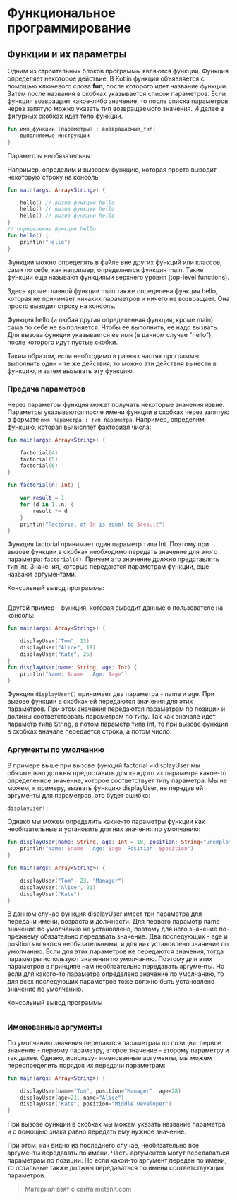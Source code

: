 # Функциональное программирование

## Функции и их параметры

Одним из строительных блоков программы являются функции. Функция определяет некоторое действие. В Kotlin функция объявляется с помощью ключевого слова **fun**, после которого идет название функции. Затем после названия в скобках указывается список параметров. Если функция возвращает какое-либо значение, то после списка параметров через запятую можно указать тип возвращаемого значения. И далее в фигурных скобках идет тело функции.

```kotlin
fun имя_функции (параметры) : возвращаемый_тип{
    выполняемые инструкции
}
```

Параметры необязательны.

Например, определим и вызовем функцию, которая просто выводит некоторую строку на консоль:

```kotlin
fun main(args: Array<String>) {

    hello() // вызов функции hello
    hello() // вызов функции hello
    hello() // вызов функции hello
}
// определение функции hello
fun hello() {
    println("Hello")
}
```

Функции можно определять в файле вне других функций или классов, сами по себе, как например, определяется функция main. Такие функции еще называют функциями верхнего уровня (top-level functions).

Здесь кроме главной функции main также определена функция hello, которая не принимает никаких параметров и ничего не возвращает. Она просто выводит строку на консоль.

Функция hello (и любая другая определенная функция, кроме main) сама по себе не выполняется. Чтобы ее выполнить, ее надо вызвать. Для вызова функции указывается ее имя (в данном случае "hello"), после которого идут пустые скобки.

Таким образом, если необходимо в разных частях программы выполнить одни и те же действия, то можно эти действия вынести в функцию, и затем вызывать эту функцию.

### Предача параметров

Через параметры функция может получать некоторые значения извне. Параметры указываются после имени функции в скобках через запятую в формате `имя_параметра : тип_параметра`. Например, определим функцию, которая вычисляет факториал числа:

```kotlin
fun main(args: Array<String>) {

    factorial(4)
    factorial(5)
    factorial(6)
}

fun factorial(n: Int) {

    var result = 1;
    for (d in 1..n) {
        result *= d
    }
    println("Factorial of $n is equal to $result")
}
```

Функция factorial принимает один параметр типа Int. Поэтому при вызове функции в скобках необходимо передать значение для этого параметра: `factorial(4)`. Причем это значение должно представлять тип Int. Значения, которые передаются параметрам функции, еще назвают аргументами.

Консольный вывод программы:

```

```

Другой пример - функция, которая выводит данные о пользователе на консоль:

```kotlin
fun main(args: Array<String>) {

    displayUser("Tom", 23)
    displayUser("Alice", 19)
    displayUser("Kate", 25)
}
fun displayUser(name: String, age: Int) {
    println("Name: $name   Age: $age")
}
```

Функция `displayUser()` принимает два параметра - name и age. При вызове функции в скобках ей передаются значения для этих параметров. При этом значения передаются параметрам по позиции и должны соответствовать параметрам по типу. Так как вначале идет параметр типа String, а потом параметр типа Int, то при вызове функции в скобках вначале передается строка, а потом число.

### Аргументы по умолчанию

В примере выше при вызове функций factorial и displayUser мы обязательно должны предоставить для каждого их параметра какое-то определенное значение, которое соответствует типу параметра. Мы не можем, к примеру, вызвать функцию displayUser, не передав ей аргументы для параметров, это будет ошибка:

```kotlin
displayUser()
```

Однако мы можем определить какие-то параметры функции как необязательные и установить для них значения по умолчанию:

```kotlin
fun displayUser(name: String, age: Int = 18, position: String="unemployed") {
    println("Name: $name   Age: $age  Position: $position")
}

fun main(args: Array<String>) {

    displayUser("Tom", 23, "Manager")
    displayUser("Alice", 21)
    displayUser("Kate")
}
```

В данном случае функция displayUser имеет три параметра для передачи имени, возраста и должности. Для первого параметр name значение по умолчанию не установлено, поэтому для него значение по-прежнему обязательно передавать значение. Два последующих - age и position являются необязательными, и для них установлено значение по умолчанию. Если для этих параметров не передаются значения, тогда параметры используют значения по умолчанию. Поэтому для этих параметров в принципе нам необязательно передавать аргументы. Но если для какого-то параметра определено значение по умолчанию, то для всех последующих параметров тоже должно быть установлено значение по умолчанию.

Консольный вывод программы

```

```

### Именованные аргументы

По умолчанию значения передаются параметрам по позиции: первое значение - первому параметру, второе значение - второму параметру и так далее. Однако, используя именованные аргументы, мы можем переопределить порядок их передачи параметрам:

```kotlin
fun main(args: Array<String>) {

    displayUser(name="Tom", position="Manager", age=28)
    displayUser(age=21, name="Alice")
    displayUser("Kate", position="Middle Developer")
}
```

При вызове функции в скобках мы можем указать название параметра и с помощью знака равно передать ему нужное значение.

При этом, как видно из последнего случае, необязательно все аргументы передавать по имени. Часть аргументов могут передаваться параметрам по позиции. Но если какой-то аргумент передан по имени, то остальные также должны передаваться по имени соответствующих параметров.


> Материал взят с сайта metanit.com